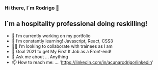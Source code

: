### Hi there, I´m Rodrigo 👋

## I´m a hospitality professional doing reskilling!


- :construction_worker: I’m currently working on my portfolio
- :brain: I’m constantly learning! Javascript, React, CSS3
- :fist_right::fist_left: I’m looking to collaborate with trainees as I am
- :muscle: Goal 2021 to get My First It Job as a Front-end!
- 💬 Ask me about ... Anything
- 📫 How to reach me: ... 'https://linkedin.com/in/acunarodrigo/linkedin'

